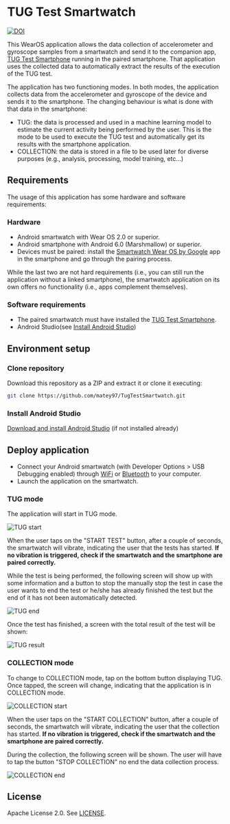 # TUG Test Smartwatch

[![DOI](https://zenodo.org/badge/449254217.svg)](https://zenodo.org/badge/latestdoi/449254217)

This WearOS application allows the data collection of accelerometer and gyroscope samples from
a smartwatch and send it to the companion app, [TUG Test Smartphone](https://github.com/matey97/TugTestSmartphone) 
running in the paired smartphone. That application uses the collected data to automatically extract 
the results of the execution of the TUG test.

The application has two functioning modes. In both modes, the application collects data from the 
accelerometer and gyroscope of the device and sends it to the smartphone. 
The changing behaviour is what is done with that data in the smartphone:

- TUG: the data is processed and used in a machine learning model to estimate the current activity
  being performed by the user. This is the mode to be used to execute the TUG test and automatically get
  its results with the smartphone application.
- COLLECTION: the data is stored in a file to be used later for diverse purposes (e.g., analysis, processing, model training, etc...)

## Requirements
The usage of this application has some hardware and software requirements:

### Hardware
- Android smartwatch with Wear OS 2.0 or superior.
- Android smartphone with Android 6.0 (Marshmallow) or superior.
- Devices must be paired: install the [Smartwatch Wear OS by Google](https://play.google.com/store/apps/details?id=com.google.android.wearable.app&hl=es&gl=US)
  app in the smartphone and go through the pairing process.

While the last two are not hard requirements (i.e., you can still run the application without a linked smartphone), the
smartwatch application on its own offers no functionality (i.e., apps complement themselves).

### Software requirements
- The paired smartwatch must have installed the [TUG Test Smartphone](https://github.com/matey97/TugTestSmartphone).
- Android Studio(see [Install Android Studio](#install-android-studio))

## Environment setup

### Clone repository
Download this repository as a ZIP and extract it or clone it executing:

```bash
git clone https://github.com/matey97/TugTestSmartwatch.git
```

### Install Android Studio
[Download and install Android Studio](https://developer.android.com/studio) (if not installed already)

## Deploy application
- Connect your Android smartwatch (with Developer Options > USB Debugging enabled) 
  through [WiFi](https://developer.android.com/training/wearables/get-started/debugging#wifi-debugging)
  or [Bluetooth](https://developer.android.com/training/wearables/get-started/debugging#bt-debugging) to your computer.
- Launch the application on the smartwatch.

### TUG mode
The application will start in TUG mode.

![TUG start](screenshots/sw_tug_start.png) 

When the user taps on the "START TEST" button, after a couple of seconds, the smartwatch will vibrate, indicating
the user that the tests has started. **If no vibration is triggered, check if the smartwatch and the smartphone are 
paired correctly.**

While the test is being performed, the following screen will show up with some information and
a button to stop the manually stop the test in case the user wants to end the test or he/she has
already finished the test but the end of it has not been automatically detected.

![TUG end](screenshots/sw_tug_end.png)

Once the test has finished, a screen with the total result of the test will be shown:

![TUG result](screenshots/sw_tug_result.png)

### COLLECTION mode
To change to COLLECTION mode, tap on the bottom button displaying TUG. Once tapped, the screen
will change, indicating that the application is in COLLECTION mode.

![COLLECTION start](screenshots/sw_col_start.png)

When the user taps on the "START COLLECTION" button, after a couple of seconds, the smartwatch will vibrate, indicating
the user that the collection has started. **If no vibration is triggered, check if the smartwatch and the smartphone are
paired correctly.** 

During the collection, the following screen will be shown. The user will have to tap the button "STOP COLLECTION"
no end the data collection process.

![COLLECTION end](screenshots/sw_col_end.png)

## License

Apache License 2.0. See [LICENSE](./LICENSE).